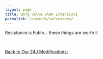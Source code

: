 ```yaml
---
layout: page
title: Borg Valve Stem Extensions
permalink: /ourmods/valvestems/
---
```


Resistance is Futile... these things are worth it

<br>

[Back to Our 24J Modifications:](/ourmods/)

